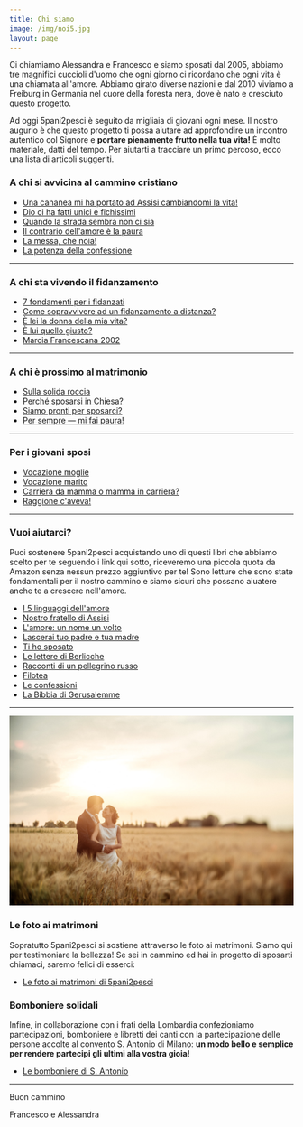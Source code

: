 ```yaml
---
title: Chi siamo
image: /img/noi5.jpg
layout: page
---
```


Ci chiamiamo Alessandra e Francesco e siamo sposati dal 2005, abbiamo tre magnifici cuccioli d'uomo che ogni giorno ci ricordano che ogni vita è una chiamata all'amore. Abbiamo girato diverse nazioni e dal 2010 viviamo a Freiburg in Germania nel cuore della foresta nera, dove è nato e cresciuto questo progetto. 

Ad oggi 5pani2pesci è seguito da migliaia di giovani ogni mese. Il nostro augurio è che questo progetto ti possa aiutare ad approfondire un incontro autentico col Signore e **portare pienamente frutto nella tua vita!** È molto materiale, datti del tempo. Per aiutarti a tracciare un primo percoso, ecco una lista di articoli suggeriti.

### A chi si avvicina al cammino cristiano

- [Una cananea mi ha portato ad Assisi cambiandomi la vita!](http://5p2p.it/2013/07/03/una-cananea-assisi.html)
- [Dio ci ha fatti unici e fichissimi](http://5p2p.it/2015/05/26/dio-ci-ha-fatti-fichissimi.html)
- [Quando la strada sembra non ci sia](http://5p2p.it/2014/05/22/le-mie-vie.html)
- [Il contrario dell'amore è la paura](http://5p2p.it/2014/07/21/contrario-dell-amore-la-paura.html)
- [La messa, che noia!](http://5p2p.it/2015/03/19/la-messa-che-noia.html)
- [La potenza della confessione](http://5p2p.it/2015/03/30/la-potenza-della-confessione.html)

---

### A chi sta vivendo il fidanzamento

- [7 fondamenti per i fidanzati](http://5p2p.it/2013/11/08/sette-pilastri.html)
- [Come sopravvivere ad un fidanzamento a distanza?](http://5p2p.it/2015/05/06/come-sopravvivere-ad-un-fidanzamento-a-distanza.html)
- [È lei la donna della mia vita?](http://5p2p.it/2013/04/20/la-donna-della-mia-vita.html)
- [È lui quello giusto?](http://5p2p.it/2013/04/22/lui-quello-giusto.html)
- [Marcia Francescana 2002](http://5p2p.it/2013/07/15/marcia2002.html)

---

### A chi è prossimo al matrimonio

- [Sulla solida roccia](http://5p2p.it/2015/05/13/sulla-solida-roccia.html)
- [Perché sposarsi in Chiesa?](http://5p2p.it/2013/10/14/sposarsi-in-chiesa.html)
- [Siamo pronti per sposarci?](http://5p2p.it/2014/12/17/siamo-pronti-per-sposarci.html)
- [Per sempre — mi fai paura!](http://5p2p.it/2015/02/11/per-sempre-mi-fai-paura.html)

---

### Per i giovani sposi

- [Vocazione moglie](http://5p2p.it/2015/03/06/vocazione-moglie.html)
- [Vocazione marito](http://5p2p.it/2015/05/20/vocazione-marito.html)
- [Carriera da mamma o mamma in carriera?](http://5p2p.it/2015/04/16/carriera-da-mamma-o-mamma-in-carriera.html)
- [Raggione c'aveva!](http://5p2p.it/2013/04/10/raggione-ciaveva.html)

---

### Vuoi aiutarci?

Puoi sostenere 5pani2pesci acquistando uno di questi libri che abbiamo scelto per te seguendo i link qui sotto, riceveremo una piccola quota da Amazon senza nessun prezzo aggiuntivo per te! Sono letture che sono state fondamentali per il nostro cammino e siamo sicuri che possano aiuatere anche te a crescere nell'amore.

- [I 5 linguaggi dell'amore](http://www.amazon.it/gp/product/8801023723/ref=as_li_ss_tl?ie=UTF8&camp=3370&creative=24114&creativeASIN=8801023723&linkCode=as2&tag=5pani2pesci-21)
- [Nostro fratello di Assisi](http://www.amazon.it/gp/product/8825026625/ref=as_li_ss_tl?ie=UTF8&camp=3370&creative=24114&creativeASIN=8825026625&linkCode=as2&tag=5pani2pesci-21)
- [L'amore: un nome un volto](http://www.amazon.it/gp/product/8827005781/ref=as_li_ss_tl?ie=UTF8&camp=3370&creative=24114&creativeASIN=8827005781&linkCode=as2&tag=5pani2pesci-21)
- [Lascerai tuo padre e tua madre](http://www.amazon.it/gp/product/8827005722/ref=as_li_ss_tl?ie=UTF8&camp=3370&creative=24114&creativeASIN=8827005722&linkCode=as2&tag=5pani2pesci-21)
- [Ti ho sposato](http://www.amazon.it/gp/product/8888270558/ref=as_li_ss_tl?ie=UTF8&camp=3370&creative=24114&creativeASIN=8888270558&linkCode=as2&tag=5pani2pesci-21)
- [Le lettere di Berlicche](http://www.amazon.it/gp/product/8804487798/ref=as_li_ss_tl?ie=UTF8&camp=3370&creative=24114&creativeASIN=8804487798&linkCode=as2&tag=5pani2pesci-21)
- [Racconti di un pellegrino russo](http://www.amazon.it/gp/product/8845254453/ref=as_li_ss_tl?ie=UTF8&camp=3370&creative=24114&creativeASIN=8845254453&linkCode=as2&tag=5pani2pesci-21)
- [Filotea](http://www.amazon.it/gp/product/8884040361/ref=as_li_ss_tl?ie=UTF8&camp=3370&creative=24114&creativeASIN=8884040361&linkCode=as2&tag=5pani2pesci-21)
- [Le confessioni](http://www.amazon.it/gp/product/8854119229/ref=as_li_ss_tl?ie=UTF8&camp=3370&creative=24114&creativeASIN=8854119229&linkCode=as2&tag=5pani2pesci-21)
- [La Bibbia di Gerusalemme](http://www.amazon.it/gp/product/8810820797/ref=as_li_ss_tl?ie=UTF8&camp=3370&creative=24114&creativeASIN=8810820797&linkCode=as2&tag=5pani2pesci-21)

---

![](/img/matrimoni.jpg)

### Le foto ai matrimoni

Sopratutto 5pani2pesci si sostiene attraverso le foto ai matrimoni. Siamo qui per testimoniare la bellezza! Se sei in cammino ed hai in progetto di sposarti chiamaci, saremo felici di esserci:

- [Le foto ai matrimoni di 5pani2pesci](http://weddings.5p2p.it)

### Bomboniere solidali

Infine, in collaborazione con i frati della Lombardia confezioniamo partecipazioni, bomboniere e libretti dei canti con la partecipazione delle persone accolte al convento S. Antonio di Milano: **un modo bello e semplice per rendere partecipi gli ultimi alla vostra gioia!**

- [Le bomboniere di S. Antonio](http://weddings.5p2p.it/bomboniere-e-partecipazioni/)

---


Buon cammino

Francesco e Alessandra

